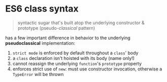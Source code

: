 # ES6 class syntax

> syntactic sugar that's built atop the underlying constructor & prototype (pseudo-_classical_ pattern)

has a few important difference in behavior to the underlying **pseudoclassical** implementation:

1. `strict mode` is enforced by default throughout a `class`' body
2. a `class` declaration isn't hoisted with its body (name only!)
3. cannot reassign the underlying `function`'s `prototype` property
4. enforces strict use of `new`: must use constructor invocation, otherwise a `TypeError` will be thrown
